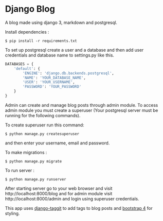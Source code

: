 # Django Blog

A blog made using django 3, markdown and postgresql. 

Install dependencies :
```
$ pip install -r requirements.txt
```

To set up postgresql create a user and a database and then add user credentials and database name to settings.py like this.
```python
DATABASES = {
    'default': {
        'ENGINE': 'django.db.backends.postgresql',
        'NAME': 'YOUR_DATABASE_NAME',
        'USER': 'YOUR_USERNAME',
        'PASSWORD': 'YOUR_PASSWORD'
    }
}
```

Admin can create and manage blog posts through admin module. To access admin module you must create a superuser (Your postgresql server must be running for the following commands).

To create superuser run this command:
```
$ python manage.py createsuperuser
```

and then enter your username, email and password.

To make migrations :
```
$ python manage.py migrate
```
To run server :
```
$ python manage.py runserver
```

After starting server go to your web browser and visit http://localhost:8000/blog and for admin module visit http://localhost:8000/admin and login using superuser credentials.

This app uses [django-taggit](https://django-taggit.readthedocs.io) to add tags to blog posts and [bootstrap 4](https://getbootstrap.com) for styling. 
